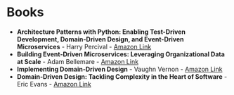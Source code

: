 # Books

* **Architecture Patterns with Python: Enabling Test-Driven Development, Domain-Driven Design, and Event-Driven Microservices** - Harry Percival  - [Amazon Link](https://amzn.to/3oB5vL7)
* **Building Event-Driven Microservices: Leveraging Organizational Data at Scale** - Adam Bellemare  - [Amazon Link](https://amzn.to/3WKpSlm)
* **Implementing Domain-Driven Design** - Vaughn Vernon - [Amazon Link](https://amzn.to/45URYPg)
* **Domain-Driven Design: Tackling Complexity in the Heart of Software** - Eric Evans - [Amazon Link](https://amzn.to/42mNb5U)
